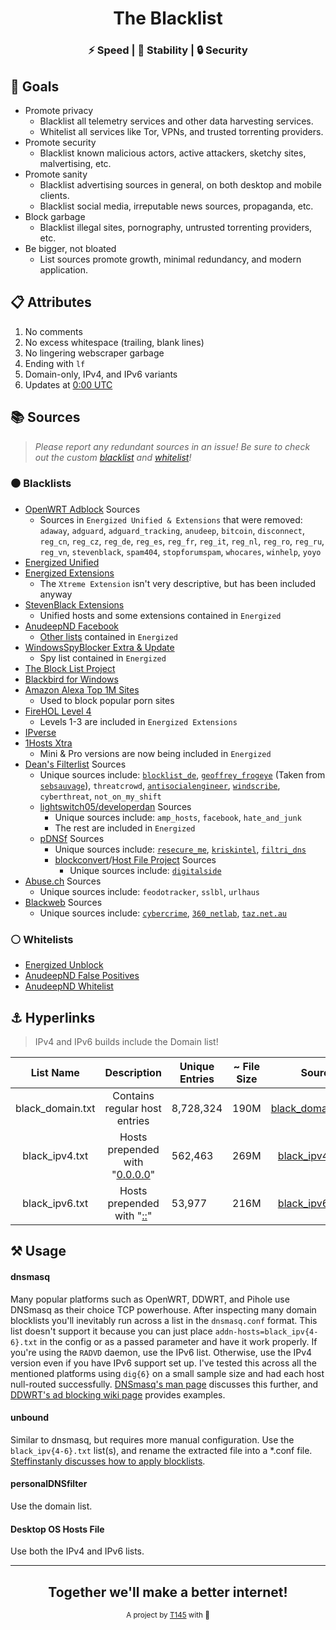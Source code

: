 <div align="center">
  <h1>The Blacklist</h1>
  <h3>⚡ Speed | 🧱 Stability | 🔒 Security</h3>
</div>

## 🥅 Goals

- Promote privacy
  - Blacklist all telemetry services and other data harvesting services.
  - Whitelist all services like Tor, VPNs, and trusted torrenting providers.
- Promote security
  - Blacklist known malicious actors, active attackers, sketchy sites, malvertising, etc.
- Promote sanity
  - Blacklist advertising sources in general, on both desktop and mobile clients.
  - Blacklist social media, irreputable news sources, propaganda, etc.
- Block garbage
  - Blacklist illegal sites, pornography, untrusted torrenting providers, etc.
- Be bigger, not bloated
  - List sources promote growth, minimal redundancy, and modern application.

## 📋 Attributes

1. No comments
2. No excess whitespace (trailing, blank lines)
3. No lingering webscraper garbage
4. Ending with `lf`
5. Domain-only, IPv4, and IPv6 variants
6. Updates at [0:00 UTC](https://www.timeanddate.com/time/zone/timezone/utc)

## 📚 Sources

> _Please report any redundant sources in an issue!_ _Be sure to check out the custom [blacklist](https://github.com/T145/the-blacklist/blob/user-submissions/blacklist.txt) and [whitelist](https://github.com/T145/the-blacklist/blob/user-submissions/whitelist.txt)!_

### ⚫ Blacklists

*   [OpenWRT Adblock](https://github.com/openwrt/packages/blob/master/net/adblock/files/adblock.sources) Sources
    *   Sources in `Energized Unified & Extensions` that were removed: `adaway`, `adguard`, `adguard_tracking`, `anudeep`, `bitcoin`, `disconnect`, `reg_cn`, `reg_cz`, `reg_de`, `reg_es`, `reg_fr`, `reg_it`, `reg_nl`, `reg_ro`, `reg_ru`, `reg_vn`, `stevenblack`, `spam404`, `stopforumspam`, `whocares`, `winhelp`, `yoyo`
*   [Energized Unified](https://github.com/EnergizedProtection/block#packs-2)
*   [Energized Extensions](https://github.com/EnergizedProtection/block#extensions-2)
    *   The `Xtreme Extension` isn't very descriptive, but has been included anyway
*   [StevenBlack Extensions](https://github.com/StevenBlack/hosts/tree/master/extensions)
    *   Unified hosts and some extensions contained in `Energized`
*   [AnudeepND Facebook](https://raw.githubusercontent.com/anudeepND/blacklist/master/facebook.txt)
    *   [Other lists](https://github.com/anudeepND/blacklist) contained in `Energized`
*   [WindowsSpyBlocker Extra & Update](https://github.com/crazy-max/WindowsSpyBlocker/tree/master/data/hosts)
    *   Spy list contained in `Energized`
*   [The Block List Project](https://blocklistproject.github.io/Lists/)
*   [Blackbird for Windows](https://getblackbird.net/blacklist/hosts/)
*   [Amazon Alexa Top 1M Sites](https://www.alexa.com/topsites)
    *   Used to block popular porn sites
*   [FireHOL Level 4](https://github.com/firehol/blocklist-ipsets)
    *   Levels 1-3 are included in `Energized Extensions`
*   [IPverse](http://ipverse.net/)
*   [1Hosts Xtra](https://github.com/badmojr/1Hosts)
    *   Mini & Pro versions are now being included in `Energized`
*   [Dean's Filterlist](https://github.com/hl2guide/Filterlist-for-AdGuard-or-PiHole) Sources
    *   Unique sources include: [`blocklist_de`](https://www.blocklist.de/en/index.html), [`geoffrey_frogeye`](https://hostfiles.frogeye.fr/) (Taken from [`sebsauvage`](https://sebsauvage.net/hosts/hosts)), `threatcrowd`, [`antisocialengineer`](https://github.com/TheAntiSocialEngineer/AntiSocial-BlockList-UK-Community), [`windscribe`](https://controld.com/static/e08e8c03918a7abb574c2884a5a177f3/a45dc/filters-tablet%402x.png), `cyberthreat`, `not_on_my_shift`
    *   [lightswitch05/developerdan](https://github.com/lightswitch05/hosts/tree/master/docs/lists) Sources
        *   Unique sources include: `amp_hosts`, `facebook`, `hate_and_junk`
        *   The rest are included in `Energized`
    *   [pDNSf](https://github.com/j-moriarti/pDNSf-Hosts-collection/blob/master/Download-and-Process-Hosts.sh) Sources
        *   Unique sources include: [`resecure_me`](https://rescure.me/feeds.html), [`kriskintel`](https://kriskintel.com/), [`filtri_dns`](https://filtri-dns.ga/)
        *   [blockconvert](https://github.com/mkb2091/blockconvert/blob/master/filterlists.csv)/[Host File Project](https://github.com/hectorm/hblock/blob/master/SOURCES.md) Sources
            *   Unique sources include: [`digitalside`](https://osint.digitalside.it/#SubscribeMISPfeed)
*   [Abuse.ch](https://abuse.ch/#about) Sources
    *   Unique sources include: `feodotracker`, `sslbl`, `urlhaus`
*   [Blackweb](https://github.com/maravento/blackweb/blob/master/bwupdate/bwupdate.sh) Sources
    *   Unique sources include: [`cybercrime`](https://cybercrime-tracker.net/), [`360_netlab`](https://data.netlab.360.com/), [`taz.net.au`](http://taz.net.au/Mail/)

### ⚪ Whitelists

*   [Energized Unblock](https://github.com/EnergizedProtection/unblock#packs)
*   [AnudeepND False Positives](https://github.com/anudeepND/blacklist/blob/master/miscellaneous/false-positives.txt)
*   [AnudeepND Whitelist](https://github.com/anudeepND/whitelist#overview)

## ⚓ Hyperlinks

> IPv4 and IPv6 builds include the Domain list!

<table>
  <thead>
  <tr>
    <th style="text-align:center">List Name</th>
    <th style="text-align:center">Description</th>
    <th>Unique Entries</th>
    <th>~ File Size</th>
    <th style="text-align:center">Source</th>
  </tr>
  </thead>
  <tbody>
  <tr>
    <td style="text-align:center">black_domain.txt</td>
    <td style="text-align:center">Contains regular host entries</td>
    <td id="domain-count">8,728,324</td>
    <td id="domain-filesize">190M</td>
    <td style="text-align:center"> <a href="https://github.com/T145/the-blacklist/releases/latest/download/black_domain.tar.gz">black_domain.tar.gz</a> </td>
  </tr>
  <tr>
    <td style="text-align:center">black_ipv4.txt</td>
    <td style="text-align:center"> Hosts prepended with &quot;<a href="https://github.com/StevenBlack/hosts#we-recommend-using-0000-instead-of-127001">0.0.0.0</a>&quot; </td>
    <td id="ipv4-count">562,463</td>
    <td id="ipv4-filesize">269M</td>
    <td style="text-align:center"> <a href="https://github.com/T145/the-blacklist/releases/latest/download/black_ipv4.tar.gz">black_ipv4.tar.gz</a> </td>
  </tr>
  <tr>
    <td style="text-align:center">black_ipv6.txt</td>
    <td style="text-align:center"> Hosts prepended with &quot;<a href="https://stackoverflow.com/questions/40189084/what-is-ipv6-for-localhost-and-0-0-0-0">::</a>&quot; </td>
    <td id="ipv6-count">53,977</td>
    <td id="ipv6-filesize">216M</td>
    <td style="text-align:center"> <a href="https://github.com/T145/the-blacklist/releases/latest/download/black_ipv6.tar.gz">black_ipv6.tar.gz</a> </td>
  </tr>
  </tbody>
</table>

## ⚒️ Usage

#### dnsmasq

Many popular platforms such as OpenWRT, DDWRT, and Pihole use DNSmasq as their choice TCP powerhouse. After inspecting many domain blocklists you'll inevitably run across a list in the `dnsmasq.conf` format. This list doesn't support it because you can just place `addn-hosts=black_ipv{4-6}.txt` in the config or as a passed parameter and have it work properly. If you're using the `RADVD` daemon, use the IPv6 list. Otherwise, use the IPv4 version even if you have IPv6 support set up. I've tested this across all the mentioned platforms using `dig{6}` on a small sample size and had each host null-routed successfully. [DNSmasq's man page](https://thekelleys.org.uk/dnsmasq/docs/dnsmasq-man.html) discusses this further, and [DDWRT's ad blocking wiki page](https://wiki.dd-wrt.com/wiki/index.php/Ad_blocking) provides examples.

#### unbound

Similar to dnsmasq, but requires more manual configuration. Use the `black_ipv{4-6}.txt` list(s), and rename the extracted file into a \*.conf file. [Steffinstanly discusses how to apply blocklists](https://medium.com/@steffinstanly/unbound-dns-blocking-3567986a5735).

#### personalDNSfilter

Use the domain list.

#### Desktop OS Hosts File

Use both the IPv4 and IPv6 lists.

---

<div align="center">
  <h2>Together we'll make a better internet!</h2>
  <sub>A project by <a href="https://github.com/T145" target="_blank">T145</a> with 💖<pub>
</div>
